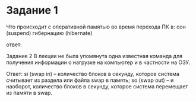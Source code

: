 # Задание 1
Что происходит с оперативной памятью во время перехода ПК в:
сон (suspend)
гибернацию (hibernate)

ответ: 

Задание 2
В лекции не была упомянута одна известная команда для получения информации о нагрузке на компьютер и в частности на ОЗУ.



Ответ:
si (swap in) – количество блоков в секунду, которое система считывает из раздела или файла swap в память;
so (swap out) – и наоборот, количество блоков в секунду, которое система перемещает из памяти в swap.
